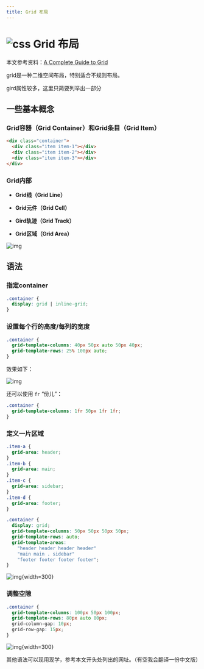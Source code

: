 ```yaml
---
title: Grid 布局
---
```


# ![css](https://zhuye-1308301598.file.myqcloud.com/icons/css.png) Grid 布局


本文参考资料：[A Complete Guide to Grid](https://css-tricks.com/snippets/css/complete-guide-grid/)

grid是一种二维空间布局，特别适合不规则布局。

gird属性较多，这里只简要列举出一部分



## 一些基本概念

### Grid容器（Grid Container）和Grid条目（Grid Item）

```html
<div class="container">
  <div class="item item-1"></div>
  <div class="item item-2"></div>
  <div class="item item-3"></div>
</div>
```

### Grid内部

- **Grid线（Grid Line）**
- **Grid元件（Grid Cell）**

- **Gird轨迹（Grid Track）**
- **Grid区域（Grid Area）**

![img](https://zhuye-1308301598.file.myqcloud.com/markdown/1582685926956-c0474926-71a8-440e-ab43-536b909fd48b.png)



## 语法

### 指定container

```css
.container {
  display: grid | inline-grid;
}
```



### 设置每个行的高度/每列的宽度



```css
.container {
  grid-template-columns: 40px 50px auto 50px 40px;
  grid-template-rows: 25% 100px auto;
}
```



效果如下：

![img](https://zhuye-1308301598.file.myqcloud.com/markdown/1582686151707-4cd87388-4dff-4af0-9b62-5777fc1ed225.png)



还可以使用 `fr` “份儿”：

```css
.container {
  grid-template-columns: 1fr 50px 1fr 1fr;
}
```



### 定义一片区域

```css
.item-a {
  grid-area: header;
}
.item-b {
  grid-area: main;
}
.item-c {
  grid-area: sidebar;
}
.item-d {
  grid-area: footer;
}

.container {
  display: grid;
  grid-template-columns: 50px 50px 50px 50px;
  grid-template-rows: auto;
  grid-template-areas: 
    "header header header header"
    "main main . sidebar"
    "footer footer footer footer";
}
```



![img](https://zhuye-1308301598.file.myqcloud.com/markdown/1582686441255-2ffbc2b7-43a0-4380-abf5-37bce29f91ba.png){width=300}



### 调整空隙



```css
.container {
  grid-template-columns: 100px 50px 100px;
  grid-template-rows: 80px auto 80px; 
  grid-column-gap: 10px;
  grid-row-gap: 15px;
}
```

![img](https://zhuye-1308301598.file.myqcloud.com/markdown/1582686519634-7213efa0-df24-4a32-941d-5425cdae5448.png){width=300}



其他语法可以现用现学，参考本文开头处列出的网址。（有空我会翻译一份中文版）